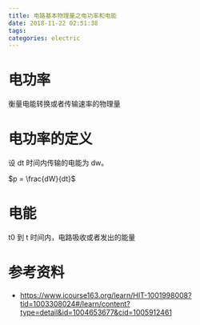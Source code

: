 ```yaml
---
title: 电路基本物理量之电功率和电能
date: 2018-11-22 02:51:38
tags:
categories: electric
---
```


# 电功率

衡量电能转换或者传输速率的物理量

# 电功率的定义

设 dt 时间内传输的电能为 dw。

$p = \frac{dW}{dt}$



# 电能

t0 到 t 时间内，电路吸收或者发出的能量



# 参考资料

- https://www.icourse163.org/learn/HIT-1001998008?tid=1003308024#/learn/content?type=detail&id=1004653677&cid=1005912461

